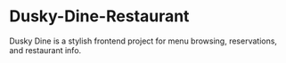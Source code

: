 # Dusky-Dine-Restaurant
Dusky Dine is a stylish frontend project for menu browsing, reservations, and restaurant info.
